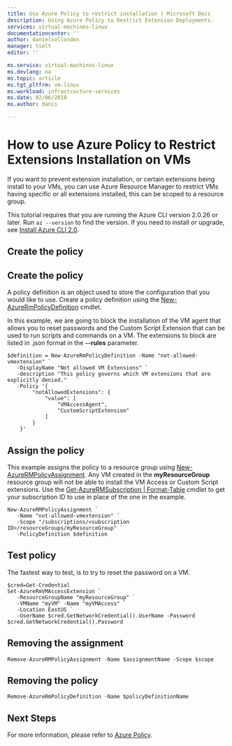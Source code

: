 ```yaml
---
title: Use Azure Policy to restrict installation | Microsoft Docs
description: Using Azure Policy to Restrict Extension Deployments.
services: virtual-machines-linux 
documentationcenter: ''
author: danielsollondon 
manager: timlt 
editor: ''

ms.service: virtual-machines-linux
ms.devlang: na
ms.topic: article
ms.tgt_pltfrm: vm-linux
ms.workload: infrastructure-services
ms.date: 02/06/2018
ms.author: danis

---
```


# How to use Azure Policy to Restrict Extensions Installation on VMs

If you want to prevent extension installation, or certain extensions being install to your VMs, you can use Azure Resource Manager to restrict VMs having specific or all extensions installed, this can be scoped to a resource group. 


This tutorial requires that you are running the Azure CLI version 2.0.26 or later. Run `az --version` to find the version. If you need to install or upgrade, see [Install Azure CLI 2.0]( /cli/azure/install-azure-cli). 



## Create the policy 


## Create the policy

A policy definition is an object used to store the configuration that you would like to use. Create a policy definition using the [New-AzureRmPolicyDefinition](/powershell/module/azurerm.resources/new-azurermpolicydefinition) cmdlet.

In this example, we are going to block the installation of the VM agent that allows you to reset passwords and the Custom Script Extension that can be used to run scripts and commands on a VM. The extensions to block are listed in .json format in the **--rules** parameter.

```azurepowershell-interactive
$definition = New-AzureRmPolicyDefinition -Name "not-allowed-vmextension" `
   -DisplayName "Not allowed VM Extensions" `
   -description "This policy governs which VM extensions that are explicitly denied." 	`
   -Policy '{
		"notAllowedExtensions": {
			"value": [
				"VMAccessAgent",
				"CustomScriptExtension"
			]
		}
	}'
```


## Assign the policy

This example assigns the policy to a resource group using [New-AzureRMPolicyAssignment](/powershell/module/azurerm.resources/new-azurermpolicyassignment). Any VM created in the **myResourceGroup** resource group will not be able to install the VM Access or Custom Script extensions. Use the [Get-AzureRMSubscription | Format-Table](/powershell/module/azurerm.profile/get-azurermsubscription) cmdlet to get your subscription ID to use in place of the one in the example.

```azurepowershell-interactive
New-AzureRMPolicyAssignment `
   -Name "not-allowed-vmextension" `
   -Scope "/subscriptions/<subscription ID>/resourceGroups/myResourceGroup" `
   -PolicyDefinition $definition 
```

## Test policy

The fastest way to test, is to try to reset the password on a VM.

```
$cred=Get-Credential
Set-AzureRmVMAccessExtension `
   -ResourceGroupName "myResourceGroup" `
   -VMName "myVM" -Name "myVMAccess" `
   -Location EastUS `
   -UserName $cred.GetNetworkCredential().UserName -Password $cred.GetNetworkCredential().Password 
```


## Removing the assignment

```azurepowershell-interactive
Remove-AzureRMPolicyAssignment -Name $assignmentName -Scope $scope
```

## Removing the policy

```azurepowershell-interactive
Remove-AzureRmPolicyDefinition -Name $policyDefinitionName 
```
	
## Next Steps
For more information, please refer to [Azure Policy](../../azure-policy/azure-policy-introduction.md).

